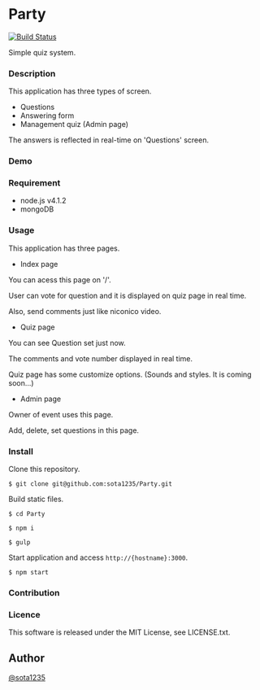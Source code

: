 Party
====

[![Build Status](https://travis-ci.org/sota1235/Party.svg)](https://travis-ci.org/sota1235/Party)

Simple quiz system.

### Description

This application has three types of screen.

- Questions
- Answering form
- Management quiz (Admin page)

The answers is reflected in real-time on 'Questions' screen.

### Demo

### Requirement

- node.js v4.1.2
- mongoDB

### Usage

This application has three pages.

- Index page

You can acess this page on '/'.

User can vote for question and it is displayed on quiz page in real time.

Also, send comments just like niconico video.

- Quiz page

You can see Question set just now.

The comments and vote number displayed in real time.

Quiz page has some customize options. (Sounds and styles. It is coming soon...)

- Admin page

Owner of event uses this page.

Add, delete, set questions in this page.

### Install

Clone this repository.

```shell
$ git clone git@github.com:sota1235/Party.git
```

Build static files.

```shell
$ cd Party

$ npm i

$ gulp
```

Start application and access `http://{hostname}:3000`.

```shell
$ npm start
```

### Contribution

### Licence

This software is released under the MIT License, see LICENSE.txt.

## Author

[@sota1235](https://github.com/sota1235)
